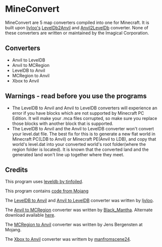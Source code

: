 # MineConvert

MineConvert are 5 map converters compiled into one for Minecraft. It is built upon [ljyloo's](http://github.com/ljyloo) [LevelDb2Anvil](http://github.com/ljyloo/LevelDb2Avnil) and [Anvil2LevelDb](https://github.com/ljyloo/LevelDb2Avnil/tree/Avnil2LevelDb) converter. None of these converters are written or maintained by the Imagical Corporation.

## Converters

- Anvil to LevelDB
- Anvil to MCRegion
- LevelDB to Anvil
- MCRegion to Anvil
- Xbox to Anvil

## Warnings - read before you use the programs

- The LevelDB to Anvil and Anvil to LevelDB converters will experience an error if you have blocks which are not supported by Minecraft PC Edition. It will make your .mca files corrupted, so make sure you replace those blocks with another block that is supported.
- The LevelDB to Anvil and the Anvil to LevelDB converter won't convert your level.dat file. The best fix for this is to generate a new flat world in Minecraft PC(LDB to Anvil) or Minecraft PE(Anvil to LDB), and copy that world's level.dat into your converted world's root folder(where the region folder is located). It is known that the converted land and the generated land won't line up together where they meet. 

## Credits

This program uses [leveldb by tinfoiled](https://github.com/ljyloo/leveldb).

This program contains [code from Mojang](https://mojang.com/2012/02/new-minecraft-map-format-anvil/)

The [LevelDB to Anvil](https://github.com/ljyloo/LevelDb2Avnil) and [Anvil to LevelDB](https://github.com/ljyloo/LevelDb2Avnil/tree/Avnil2LevelDb) converter was written by [ljyloo](https://github.com/ljyloo).

The [Anvil to MCRegion](http://www.minecraftforum.net/forums/mapping-and-modding/minecraft-tools/1264128-anvil-to-mcregion-converter-v1-0) converter was written by [Black_Mantha](http://www.minecraftforum.net/members/Black_Mantha). Alternate download available [here](http://www.mediafire.com/download/13g2zdwq6ram09u/Converter.zip).

The [MCRegion to Anvil](https://mojang.com/2012/02/new-minecraft-map-format-anvil/) converter was written by Jens Bergensten at Mojang.

The [Xbox to Anvil](http://sourceforge.net/projects/xboxtopcminecraftconverter/) converter was writtem by [manfromscene24](http://sourceforge.net/u/manfromscene24/profile/).
